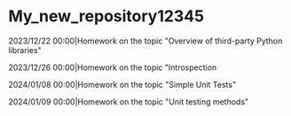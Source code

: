 # My_new_repository12345
2023/12/22 00:00|Homework on the topic "Overview of third-party Python libraries"

2023/12/26 00:00|Homework on the topic "Introspection

2024/01/08 00:00|Homework on the topic "Simple Unit Tests"

2024/01/09 00:00|Homework on the topic "Unit testing methods"
